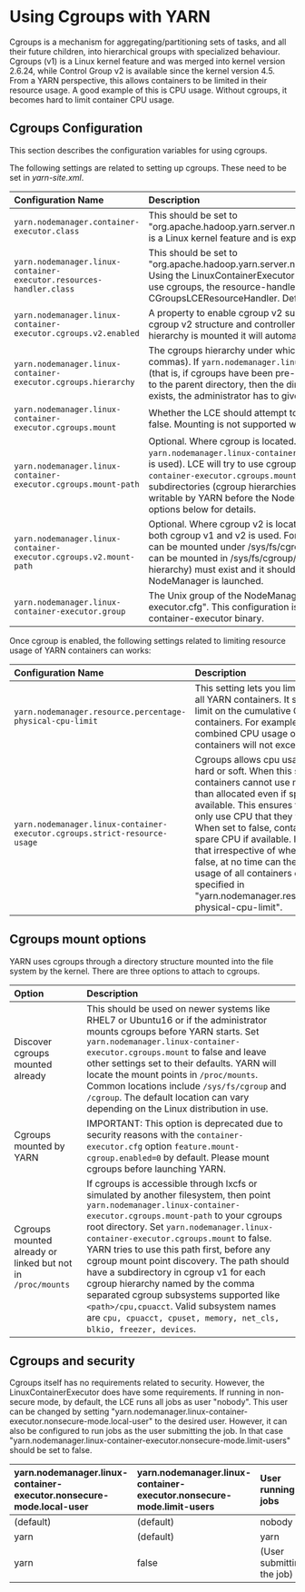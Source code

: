 <!---
  Licensed under the Apache License, Version 2.0 (the "License");
  you may not use this file except in compliance with the License.
  You may obtain a copy of the License at

   http://www.apache.org/licenses/LICENSE-2.0

  Unless required by applicable law or agreed to in writing, software
  distributed under the License is distributed on an "AS IS" BASIS,
  WITHOUT WARRANTIES OR CONDITIONS OF ANY KIND, either express or implied.
  See the License for the specific language governing permissions and
  limitations under the License. See accompanying LICENSE file.
-->

Using Cgroups with YARN
=======================

<!-- MACRO{toc|fromDepth=0|toDepth=3} -->

Cgroups is a mechanism for aggregating/partitioning sets of tasks, and all their future children, into hierarchical groups with specialized behaviour. Cgroups (v1) is a Linux kernel feature and was merged into kernel version 2.6.24, while Control Group v2 is available since the kernel version 4.5. From a YARN perspective, this allows containers to be limited in their resource usage. A good example of this is CPU usage. Without cgroups, it becomes hard to limit container CPU usage.

Cgroups Configuration
---------------------

This section describes the configuration variables for using cgroups.

The following settings are related to setting up cgroups. These need to be set in *yarn-site.xml*.

|Configuration Name | Description                                                                                                                                                                                                                                                                                                                                                                                                                                                                                               |
|:---- |:----------------------------------------------------------------------------------------------------------------------------------------------------------------------------------------------------------------------------------------------------------------------------------------------------------------------------------------------------------------------------------------------------------------------------------------------------------------------------------------------------------|
| `yarn.nodemanager.container-executor.class` | This should be set to "org.apache.hadoop.yarn.server.nodemanager.LinuxContainerExecutor". Cgroups is a Linux kernel feature and is exposed via the LinuxContainerExecutor.                                                                                                                                                                                                                                                                                                                                |
| `yarn.nodemanager.linux-container-executor.resources-handler.class` | This should be set to "org.apache.hadoop.yarn.server.nodemanager.util.CgroupsLCEResourcesHandler". Using the LinuxContainerExecutor doesn't force you to use cgroups. If you wish to use cgroups, the resource-handler-class must be set to CGroupsLCEResourceHandler. DefaultLCEResourcesHandler won't work. |                                                                                                                                           
| `yarn.nodemanager.linux-container-executor.cgroups.v2.enabled` | A property to enable cgroup v2 support. Setting this to true YARN will try to use the cgroup v2 structure and controllers. If this setting is true, but no unified (v2) hierarchy is mounted it will automatically fall back to v1. Defaults to false.                                                                                                                                                                                                                                                    |
| `yarn.nodemanager.linux-container-executor.cgroups.hierarchy` | The cgroups hierarchy under which to place YARN proccesses (cannot contain commas). If `yarn.nodemanager.linux-container-executor.cgroups.mount` is false (that is, if cgroups have been pre-configured) and the YARN user has write access to the parent directory, then the directory will be created. If the directory already exists, the administrator has to give YARN write permissions to it recursively.                                                                                         |
| `yarn.nodemanager.linux-container-executor.cgroups.mount` | Whether the LCE should attempt to mount cgroups if not found - can be true or false. Mounting is not supported with cgroup v2.                                                                                                                                                                                                                                                                                                                                                                            |
| `yarn.nodemanager.linux-container-executor.cgroups.mount-path` | Optional. Where cgroup is located. LCE will try to mount them here, if `yarn.nodemanager.linux-container-executor.cgroups.mount` is true (and cgroup v1 is used). LCE will try to use cgroups from this location, if `yarn.nodemanager.linux-container-executor.cgroups.mount` is false. If specified, this path and its subdirectories (cgroup hierarchies) must exist and they should be readable and writable by YARN before the NodeManager is launched. See Cgroups mount options below for details. |
| `yarn.nodemanager.linux-container-executor.cgroups.v2.mount-path` | Optional. Where cgroup v2 is located. This property needs to be specified only if both cgroup v1 and v2 is used. For example in mixed mode cgroup v1 controllers can be mounted under /sys/fs/cgroup/ (i.e. /sys/fs/cgroup/cpu,cpuacct), while v2 can be mounted in /sys/fs/cgroup/unified folder. If specified, this path (cgroup v2 hierarchy) must exist and it should be readable and writable by YARN before the NodeManager is launched.                                                            |
| `yarn.nodemanager.linux-container-executor.group` | The Unix group of the NodeManager. It should match the setting in "container-executor.cfg". This configuration is required for validating the secure access of the container-executor binary.                                                                                                                                                                                                                                                                                                             |

Once cgroup is enabled, the following settings related to limiting resource usage of YARN containers can works:

|Configuration Name | Description                                                                                                                                                                                                                                                                                                                                                                                                                                                                                                                     |
|:---- |:--------------------------------------------------------------------------------------------------------------------------------------------------------------------------------------------------------------------------------------------------------------------------------------------------------------------------------------------------------------------------------------------------------------------------------------------------------------------------------------------------------------------------------|
| `yarn.nodemanager.resource.percentage-physical-cpu-limit` | This setting lets you limit the cpu usage of all YARN containers. It sets a hard upper limit on the cumulative CPU usage of the containers. For example, if set to 60, the combined CPU usage of all YARN containers will not exceed 60%.                                                                                                                                                                                                                                                                                       |
| `yarn.nodemanager.linux-container-executor.cgroups.strict-resource-usage` | Cgroups allows cpu usage limits to be hard or soft. When this setting is true, containers cannot use more CPU usage than allocated even if spare CPU is available. This ensures that containers can only use CPU that they were allocated. When set to false, containers can use spare CPU if available. It should be noted that irrespective of whether set to true or false, at no time can the combined CPU usage of all containers exceed the value specified in "yarn.nodemanager.resource.percentage-physical-cpu-limit". |

Cgroups mount options
---------------------

YARN uses cgroups through a directory structure mounted into the file system by the kernel. There are three options to attach to cgroups.

| Option                                                      | Description                                                                                                                                                                                                                                                                                                                                                                                                                                                                                                                                                                                         |
|:------------------------------------------------------------|:----------------------------------------------------------------------------------------------------------------------------------------------------------------------------------------------------------------------------------------------------------------------------------------------------------------------------------------------------------------------------------------------------------------------------------------------------------------------------------------------------------------------------------------------------------------------------------------------------|
| Discover cgroups mounted already                            | This should be used on newer systems like RHEL7 or Ubuntu16 or if the administrator mounts cgroups before YARN starts. Set `yarn.nodemanager.linux-container-executor.cgroups.mount` to false and leave other settings set to their defaults. YARN will locate the mount points in `/proc/mounts`. Common locations include `/sys/fs/cgroup` and `/cgroup`. The default location can vary depending on the Linux distribution in use.                                                                                                                                                               |
| Cgroups mounted by YARN                                     | IMPORTANT: This option is deprecated due to security reasons with the `container-executor.cfg` option `feature.mount-cgroup.enabled=0` by default. Please mount cgroups before launching YARN.                                                                                                                                                                                                                                                                                                                                                                                                      |
| Cgroups mounted already or linked but not in `/proc/mounts` | If cgroups is accessible through lxcfs or simulated by another filesystem, then point `yarn.nodemanager.linux-container-executor.cgroups.mount-path` to your cgroups root directory. Set `yarn.nodemanager.linux-container-executor.cgroups.mount` to false. YARN tries to use this path first, before any cgroup mount point discovery. The path should have a subdirectory in cgroup v1 for each cgroup hierarchy named by the comma separated cgroup subsystems supported like `<path>/cpu,cpuacct`. Valid subsystem names are `cpu, cpuacct, cpuset, memory, net_cls, blkio, freezer, devices`. |

Cgroups and security
--------------------

Cgroups itself has no requirements related to security. However, the LinuxContainerExecutor does have some requirements. If running in non-secure mode, by default, the LCE runs all jobs as user "nobody". This user can be changed by setting "yarn.nodemanager.linux-container-executor.nonsecure-mode.local-user" to the desired user. However, it can also be configured to run jobs as the user submitting the job. In that case "yarn.nodemanager.linux-container-executor.nonsecure-mode.limit-users" should be set to false.

| yarn.nodemanager.linux-container-executor.nonsecure-mode.local-user | yarn.nodemanager.linux-container-executor.nonsecure-mode.limit-users | User running jobs |
|:---- |:---- |:---- |
| (default) | (default) | nobody |
| yarn | (default) | yarn |
| yarn | false | (User submitting the job) |


